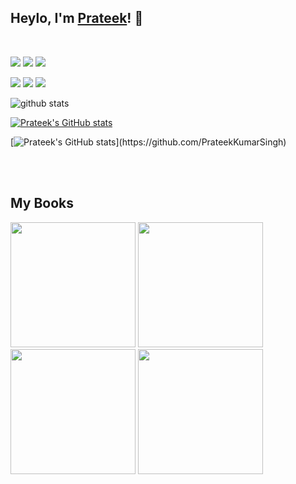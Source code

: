 
## Heylo, I'm <a href="https://www.linkedin.com/in/prateeksingh1590/detail/" target="_blank">Prateek</a>! 👋
<br />

<a href= "https://www.linkedin.com/in/prateeksingh1590/detail/"><img src="https://img.icons8.com/dusk/48/000000/linkedin.png"/></a>
<a href= "https://twitter.com/singhprateik"><img src="https://img.icons8.com/dusk/48/000000/twitter.png"/></a>
<a href= "https://www.youtube.com/c/ridiculouslycurious"><img src="https://img.icons8.com/dusk/48/000000/youtube--v2.png"/></a>

<img src="https://views.whatilearened.today/views/github/PrateekKumarSingh/views.svg"/>  <a href="https://github.com/PrateekKumarSingh/"><img src="https://img.shields.io/github/followers/PrateekKumarSingh?color=%234CC61E&label=GitHub%20Followers%20%3A"/></a>  <a href="https://github.com/PrateekKumarSingh?tab=repositories"><img src="https://badges.frapsoft.com/os/v2/open-source.svg?v=103"/></a>

<img src="https://github-readme-stats.vercel.app/api/?username=PrateekKumarSingh&show_icons=true&title_color=fffffff&icon_color=000000&text_color=000000" alt="github stats"/>


[![Prateek's GitHub stats](https://github-readme-stats.vercel.app/api/wakatime?username=PrateekKumarSingh)](https://github.com/PrateekKumarSingh)

[![Prateek's GitHub stats](https://github-readme-streak-stats.herokuapp.com/?user=PrateekKumarSingh&theme=light&hide_border=true")](https://github.com/PrateekKumarSingh)

<br/><br/>

## My Books

<a href="https://www.apress.com/gp/book/9781484260371"><img src="https://i0.wp.com/ridicurious.com/wp-content/uploads/2021/01/wslbook.png?w=400&ssl=1" width="200"/></a>
<a href="https://leanpub.com/powershell-to-csharp"><img src="https://d2sofvawe08yqg.cloudfront.net/powershell-to-csharp/hero?1616838848" width="200"/></a>
<a href="https://leanpub.com/PowerShell-to-Python"><img src="https://d2sofvawe08yqg.cloudfront.net/PowerShell-to-Python/hero?1616768003" width="200"/></a>
<a href="https://leanpub.com/learncsharp"><img src="https://d2sofvawe08yqg.cloudfront.net/learncsharp/hero?1616885238" width="200"/></a>
